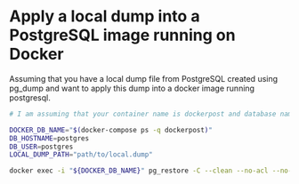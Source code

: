 # Apply a local dump into a PostgreSQL image running on Docker

Assuming that you have a local dump file from PostgreSQL created using pg_dump and want to apply this dump into a docker image running postgresql.

```bash
# I am assuming that your container name is dockerpost and database name is postgres

DOCKER_DB_NAME="$(docker-compose ps -q dockerpost)"
DB_HOSTNAME=postgres
DB_USER=postgres
LOCAL_DUMP_PATH="path/to/local.dump"

docker exec -i "${DOCKER_DB_NAME}" pg_restore -C --clean --no-acl --no-owner -U "${DB_USER}" -d "${DB_HOSTNAME}" < "${LOCAL_DUMP_PATH}"
```
